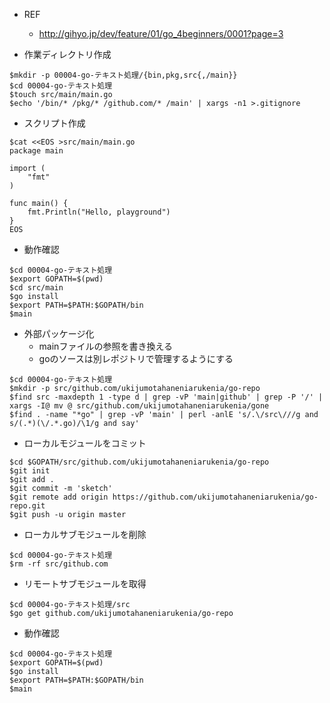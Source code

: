 - REF
  - http://gihyo.jp/dev/feature/01/go_4beginners/0001?page=3

- 作業ディレクトリ作成
```
$mkdir -p 00004-go-テキスト処理/{bin,pkg,src{,/main}}
$cd 00004-go-テキスト処理
$touch src/main/main.go
$echo '/bin/* /pkg/* /github.com/* /main' | xargs -n1 >.gitignore
```

- スクリプト作成

```
$cat <<EOS >src/main/main.go
package main

import (
	"fmt"
)

func main() {
	fmt.Println("Hello, playground")
}
EOS
```


- 動作確認

```
$cd 00004-go-テキスト処理
$export GOPATH=$(pwd)
$cd src/main
$go install
$export PATH=$PATH:$GOPATH/bin
$main
```

- 外部パッケージ化
  - mainファイルの参照を書き換える
  - goのソースは別レポジトリで管理するようにする
```
$cd 00004-go-テキスト処理
$mkdir -p src/github.com/ukijumotahaneniarukenia/go-repo
$find src -maxdepth 1 -type d | grep -vP 'main|github' | grep -P '/' | xargs -I@ mv @ src/github.com/ukijumotahaneniarukenia/gone
$find . -name "*go" | grep -vP 'main' | perl -anlE 's/.\/src\///g and s/(.*)(\/.*.go)/\1/g and say'
```

- ローカルモジュールをコミット
```
$cd $GOPATH/src/github.com/ukijumotahaneniarukenia/go-repo
$git init
$git add .
$git commit -m 'sketch'
$git remote add origin https://github.com/ukijumotahaneniarukenia/go-repo.git
$git push -u origin master
```

- ローカルサブモジュールを削除

```
$cd 00004-go-テキスト処理
$rm -rf src/github.com
```

- リモートサブモジュールを取得

```
$cd 00004-go-テキスト処理/src
$go get github.com/ukijumotahaneniarukenia/go-repo
```

- 動作確認

```
$cd 00004-go-テキスト処理
$export GOPATH=$(pwd)
$go install
$export PATH=$PATH:$GOPATH/bin
$main
```
